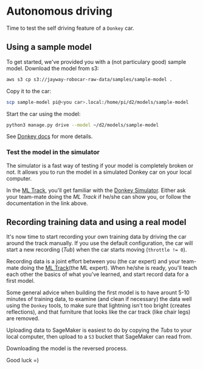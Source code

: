 # Autonomous driving

Time to test the self driving feature of a `Donkey` car.

## Using a sample model

To get started, we've provided you with a (not particulary good) sample model. Download the model from s3:

```bash
aws s3 cp s3://jayway-robocar-raw-data/samples/sample-model .
```

Copy it to the car:
```bash
scp sample-model pi@<you car>.local:/home/pi/d2/models/sample-model
```

Start the car using the model:
```bash
python3 manage.py drive --model ~/d2/models/sample-model
```

See [Donkey docs](http://docs.donkeycar.com/guide/train_autopilot/) for more details.

### Test the model in the simulator

The simulator is a fast way of testing if your model is completely broken or not. It allows you to run the model in a simulated Donkey car on your local computer.

In the [ML Track](../README.md#the-ml-track), you'll get familiar with the [Donkey Simulator](http://docs.donkeycar.com/guide/simulator/). Either ask your team-mate doing the *ML Track* if he/she can show you, or follow the documentation in the link above.

## Recording training data and using a real model

It's now time to start recording your own training data by driving the car around the track manually. If you use the default configuration, the car will start a new recording (*Tub*) when the car starts moving (`throttle != 0`).

Recording data is a joint effort between you (the car expert) and your team-mate doing the [ML Track](../README.md#the-ml-track)(the ML expert). When he/she is ready, you'll teach each other the basics of what you've learned, and start record data for a first model.

Some general advice when building the first model is to have arount 5-10 minutes of training data, to examine (and clean if necessary) the data well using the `Donkey` tools, to make sure that lightning isn't too bright (creates reflections), and that furniture that looks like the car track (like chair legs) are removed.

Uploading data to SageMaker is easiest to do by copying the *Tubs* to your local computer, then upload to a `S3` bucket that SageMaker can read from.

Downloading the model is the reversed process.

Good luck =)